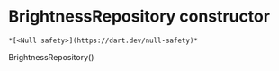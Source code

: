 


# BrightnessRepository constructor




    *[<Null safety>](https://dart.dev/null-safety)*



BrightnessRepository()












